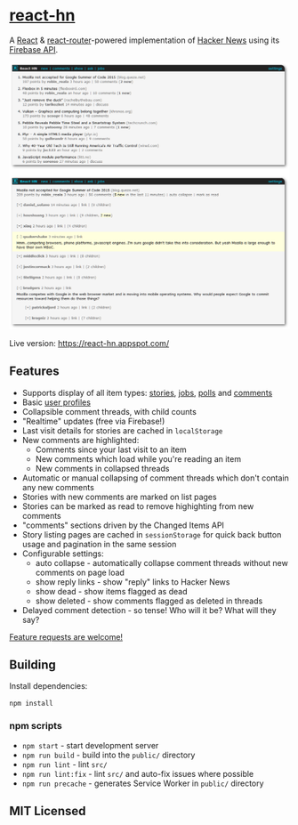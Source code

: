 # [react-hn](https://insin.github.io/react-hn/)

A [React](http://facebook.github.io/react) &
[react-router](https://github.com/rackt/react-router)-powered implementation of
[Hacker News](https://news.ycombinator.com) using its
[Firebase API](https://github.com/HackerNews/API).

[![react-hn screenshot](https://github.com/insin/react-hn/raw/master/screenshot.png "New comment highlighting in react-hn")](https://react-hn.appspot.com)

Live version: https://react-hn.appspot.com/

## Features

* Supports display of all item types:
  [stories](https://react-hn.appspot.com/#/story/8863),
  [jobs](https://react-hn.appspot.com/#/job/8426937),
  [polls](https://react-hn.appspot.com/#/poll/126809) and
  [comments](https://react-hn.appspot.com/#/comment/8054455)
* Basic [user profiles](https://react-hn.appspot.com/#/user/patio11)
* Collapsible comment threads, with child counts
* "Realtime" updates (free via Firebase!)
* Last visit details for stories are cached in `localStorage`
* New comments are highlighted:
  * Comments since your last visit to an item
  * New comments which load while you're reading an item
  * New comments in collapsed threads
* Automatic or manual collapsing of comment threads which don't contain any new
  comments
* Stories with new comments are marked on list pages
* Stories can be marked as read to remove highighting from new comments
* "comments" sections driven by the Changed Items API
* Story listing pages are cached in `sessionStorage` for quick back button usage
  and pagination in the same session
* Configurable settings:
  * auto collapse - automatically collapse comment threads without new comments
    on page load
  * show reply links - show "reply" links to Hacker News
  * show dead - show items flagged as dead
  * show deleted - show comments flagged as deleted in threads
* Delayed comment detection - so tense! Who will it be? What will they say?

[Feature requests are welcome!](https://github.com/insin/react-hn/issues/new)

## Building

Install dependencies:

```
npm install
```

### npm scripts

* `npm start` - start development server
* `npm run build` - build into the `public/` directory
* `npm run lint` - lint `src/`
* `npm run lint:fix` - lint `src/` and auto-fix issues where possible
* `npm run precache` - generates Service Worker in `public/` directory

## MIT Licensed

